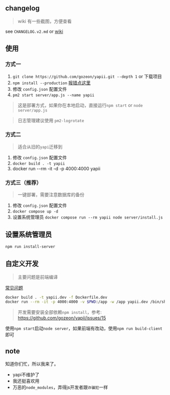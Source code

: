 ## changelog

> wiki 有一些截图，方便查看

see `CHANGELOG.v2.md` or [wiki](https://github.com/gozeon/yapii/wiki)

## 使用

### 方式一

1. `git clone https://github.com/gozeon/yapii.git --depth 1` or 下载项目
2. `npm install --production`  [报错点这里](https://github.com/gozeon/yapii/wiki/npm-install-%E2%80%90%E2%80%90production-%E6%8A%A5%E9%94%99)
3. 修改 `config.json` 配置文件
4. `pm2 start server/app.js --name yapii`

> 这是部署方式，如果你在本地启动，直接运行`npm start` or `node server/app.js`

> 日志管理建议使用 `pm2-logrotate`

### 方式二

> 适合从旧的`yapi`迁移到

1. 修改 `config.json` 配置文件
2. `docker build . -t yapii`
3. docker run --rm -it -d -p 4000:4000 yapii

### 方式三（推荐）

> 一键部署，需要注意数据库的备份

1. 修改 `config.json` 配置文件
2. `docker compose up -d`
3. 设置系统管理员 `docker compose run --rm yapii node server/install.js`

## 设置系统管理员

```bash
npm run install-server
```

## 自定义开发

> 主要问题是前端编译

[常见问题](https://github.com/gozeon/yapii/wiki)

```bash
docker build . -t yapii.dev -f Dockerfile.dev
docker run --rm -it -p 4000:4000 -v $PWD:/app -w /app yapii.dev /bin/sh
```
> 开发需要安装全部依赖`npm install`，参考: https://github.com/gozeon/yapii/issues/15

使用`npm start`启动`node server`，如果前端有改动，使用`npm run build-client`即可

## note

知道你们忙，所以我来了。


- yapi不维护了
- 我还挺喜欢用
- 万恶的`node_modules`，弄得js开发者跟`诈骗犯`一样 
